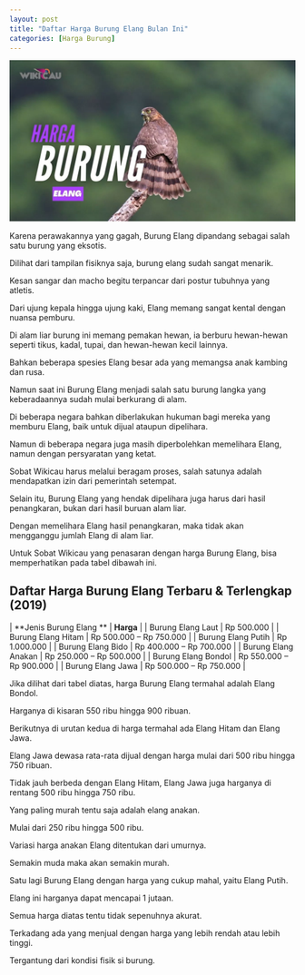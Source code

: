```yaml
---
layout: post
title: "Daftar Harga Burung Elang Bulan Ini"
categories: [Harga Burung]
---
```


![Daftar Harga Burung Elang Bulan Ini](/images/harga-burung-elang.webp)

Karena perawakannya yang gagah, Burung Elang dipandang sebagai salah satu burung yang eksotis.

Dilihat dari tampilan fisiknya saja, burung elang sudah sangat menarik.

Kesan sangar dan macho begitu terpancar dari postur tubuhnya yang atletis.

Dari ujung kepala hingga ujung kaki, Elang memang sangat kental dengan nuansa pemburu.

Di alam liar burung ini memang pemakan hewan, ia berburu hewan-hewan seperti tikus, kadal, tupai, dan hewan-hewan kecil lainnya.

Bahkan beberapa spesies Elang besar ada yang memangsa anak kambing dan rusa.

Namun saat ini Burung Elang menjadi salah satu burung langka yang keberadaannya sudah mulai berkurang di alam.

Di beberapa negara bahkan diberlakukan hukuman bagi mereka yang memburu Elang, baik untuk dijual ataupun dipelihara.

Namun di beberapa negara juga masih diperbolehkan memelihara Elang, namun dengan persyaratan yang ketat.

Sobat Wikicau harus melalui beragam proses, salah satunya adalah mendapatkan izin dari pemerintah setempat.

Selain itu, Burung Elang yang hendak dipelihara juga harus dari hasil penangkaran, bukan dari hasil buruan alam liar.

Dengan memelihara Elang hasil penangkaran, maka tidak akan mengganggu jumlah Elang di alam liar.

Untuk Sobat Wikicau yang penasaran dengan harga Burung Elang, bisa memperhatikan pada tabel dibawah ini.

## Daftar Harga Burung Elang Terbaru & Terlengkap (2019)

| **Jenis Burung Elang	** | **Harga** |
| Burung Elang Laut	| Rp 500.000 |
| Burung Elang Hitam | Rp 500.000 – Rp 750.000 |
| Burung Elang Putih | 	Rp 1.000.000 |
| Burung Elang Bido | 	Rp 400.000 – Rp 700.000 |
| Burung Elang Anakan | 	Rp 250.000 – Rp 500.000 |
| Burung Elang Bondol | Rp 550.000 – Rp 900.000 |
| Burung Elang Jawa | Rp 500.000 – Rp 750.000 |

Jika dilihat dari tabel diatas, harga Burung Elang termahal adalah Elang Bondol.

Harganya di kisaran 550 ribu hingga 900 ribuan.

Berikutnya di urutan kedua di harga termahal ada Elang Hitam dan Elang Jawa.

Elang Jawa dewasa rata-rata dijual dengan harga mulai dari 500 ribu hingga 750 ribuan.

Tidak jauh berbeda dengan Elang Hitam, Elang Jawa juga harganya di rentang 500 ribu hingga 750 ribu.

Yang paling murah tentu saja adalah elang anakan.

Mulai dari 250 ribu hingga 500 ribu.

Variasi harga anakan Elang ditentukan dari umurnya.

Semakin muda maka akan semakin murah.

Satu lagi Burung Elang dengan harga yang cukup mahal, yaitu Elang Putih.

Elang ini harganya dapat mencapai 1 jutaan.

Semua harga diatas tentu tidak sepenuhnya akurat.

Terkadang ada yang menjual dengan harga yang lebih rendah atau lebih tinggi.

Tergantung dari kondisi fisik si burung.